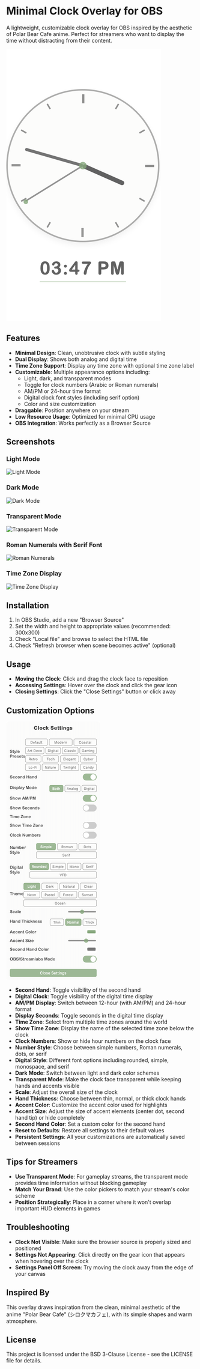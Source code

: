 # Minimal Clock Overlay for OBS

A lightweight, customizable clock overlay for OBS inspired by the aesthetic of Polar Bear Cafe anime. Perfect for streamers who want to display the time without distracting from their content.

![Default Clock](screenshots/default-clock.png)

## Features

- **Minimal Design**: Clean, unobtrusive clock with subtle styling
- **Dual Display**: Shows both analog and digital time
- **Time Zone Support**: Display any time zone with optional time zone label
- **Customizable**: Multiple appearance options including:
  - Light, dark, and transparent modes
  - Toggle for clock numbers (Arabic or Roman numerals)
  - AM/PM or 24-hour time format
  - Digital clock font styles (including serif option)
  - Color and size customization
- **Draggable**: Position anywhere on your stream
- **Low Resource Usage**: Optimized for minimal CPU usage
- **OBS Integration**: Works perfectly as a Browser Source

## Screenshots

### Light Mode
![Light Mode](screenshots/light-mode.png)

### Dark Mode
![Dark Mode](screenshots/dark-mode.png)

### Transparent Mode
![Transparent Mode](screenshots/transparent-mode.png)

### Roman Numerals with Serif Font
![Roman Numerals](screenshots/roman-numerals.png)

### Time Zone Display
![Time Zone Display](screenshots/timezone-display.png)

## Installation

1. In OBS Studio, add a new "Browser Source"
2. Set the width and height to appropriate values (recommended: 300x300)
3. Check "Local file" and browse to select the HTML file
4. Check "Refresh browser when scene becomes active" (optional)

## Usage

- **Moving the Clock**: Click and drag the clock face to reposition
- **Accessing Settings**: Hover over the clock and click the gear icon
- **Closing Settings**: Click the "Close Settings" button or click away

## Customization Options

![Settings Panel](screenshots/settings-panel.png)

- **Second Hand**: Toggle visibility of the second hand
- **Digital Clock**: Toggle visibility of the digital time display
- **AM/PM Display**: Switch between 12-hour (with AM/PM) and 24-hour format
- **Display Seconds**: Toggle seconds in the digital time display
- **Time Zone**: Select from multiple time zones around the world
- **Show Time Zone**: Display the name of the selected time zone below the clock
- **Clock Numbers**: Show or hide hour numbers on the clock face
- **Number Style**: Choose between simple numbers, Roman numerals, dots, or serif
- **Digital Style**: Different font options including rounded, simple, monospace, and serif
- **Dark Mode**: Switch between light and dark color schemes
- **Transparent Mode**: Make the clock face transparent while keeping hands and accents visible
- **Scale**: Adjust the overall size of the clock
- **Hand Thickness**: Choose between thin, normal, or thick clock hands
- **Accent Color**: Customize the accent color used for highlights
- **Accent Size**: Adjust the size of accent elements (center dot, second hand tip) or hide completely
- **Second Hand Color**: Set a custom color for the second hand
- **Reset to Defaults**: Restore all settings to their default values
- **Persistent Settings**: All your customizations are automatically saved between sessions

## Tips for Streamers

- **Use Transparent Mode**: For gameplay streams, the transparent mode provides time information without blocking gameplay
- **Match Your Brand**: Use the color pickers to match your stream's color scheme
- **Position Strategically**: Place in a corner where it won't overlap important HUD elements in games

## Troubleshooting

- **Clock Not Visible**: Make sure the browser source is properly sized and positioned
- **Settings Not Appearing**: Click directly on the gear icon that appears when hovering over the clock
- **Settings Panel Off Screen**: Try moving the clock away from the edge of your canvas

## Inspired By

This overlay draws inspiration from the clean, minimal aesthetic of the anime "Polar Bear Cafe" (シロクマカフェ), with its simple shapes and warm atmosphere.

## License

This project is licensed under the BSD 3-Clause License - see the LICENSE file for details.